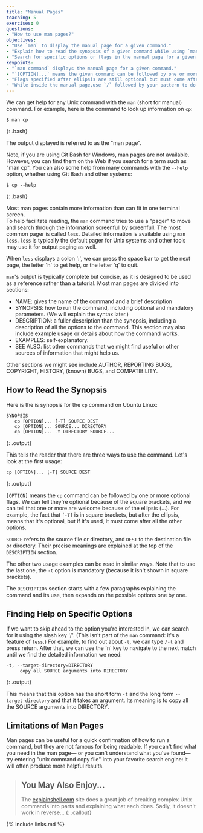 ```yaml
---
title: "Manual Pages"
teaching: 5
exercises: 0
questions:
- "How to use man pages?"
objectives:
- "Use `man` to display the manual page for a given command." 
- "Explain how to read the synopsis of a given command while using `man`."
- "Search for specific options or flags in the manual page for a given command. " 
keypoints:
- "`man command` displays the manual page for a given command."
- "`[OPTION]...` means the given command can be followed by one or more optional flags."
- "Flags specified after ellipsis are still optional but must come after all other flags."
- "While inside the manual page,use `/` followed by your pattern to do interactive searching."
---
```


We can get help for any Unix command with the `man`
(short for manual) command.
For example,
here is the command to look up information on `cp`:

~~~
$ man cp
~~~
{: .bash}

The output displayed is referred to as the "man page".

Note, if you are using Git Bash for Windows, man pages are not available. However, you can find them
on the Web if you search for a term such as "man cp". You can also some help from many commands
with the `--help` option, whether using Git Bash and other systems:

~~~
$ cp --help
~~~
{: .bash}

Most man pages contain more information than can fit in one terminal screen.  
To help facilitate reading, the `man` command tries to use a "pager" to move and search
through the information screenfull by screenfull.  The most common pager is called `less`.
Detailed information is available using `man less`.  `less` is typically the default 
pager for Unix systems and other tools may use it for output paging as well.

When `less` displays a colon ':',
we can press the space bar to get the next page,
the letter 'h' to get help,
or the letter 'q' to quit.

`man`'s output is typically complete but concise,
as it is designed to be used as a reference rather than a tutorial.
Most man pages are divided into sections:

*   NAME:
    gives the name of the command and a brief description
*   SYNOPSIS:
    how to run the command, including optional and mandatory parameters.
    (We will explain the syntax later.)
*   DESCRIPTION:
    a fuller description than the synopsis,
    including a description of all the options to the command.
    This section may also include example usage
    or details about how the command works.
*   EXAMPLES:
    self-explanatory.
*   SEE ALSO:
    list other commands that we might find useful
    or other sources of information that might help us.

Other sections we might see include
AUTHOR, REPORTING BUGS, COPYRIGHT, HISTORY, (known) BUGS, and COMPATIBILITY.

## How to Read the Synopsis

Here is the is synopsis for the `cp` command on Ubuntu Linux:

~~~
SYNOPSIS
   cp [OPTION]... [-T] SOURCE DEST
   cp [OPTION]... SOURCE... DIRECTORY
   cp [OPTION]... -t DIRECTORY SOURCE...
~~~
{: .output}

This tells the reader that there are three ways to use the command.
Let's look at the first usage:

~~~
cp [OPTION]... [-T] SOURCE DEST
~~~
{: .output}

`[OPTION]` means the `cp` command can be followed by
one or more optional flags.
We can tell they're optional because of the square brackets,
and we can tell that one or more are welcome because of the ellipsis (...).
For example,
the fact that `[-T]` is in square brackets,
but after the ellipsis,
means that it's optional,
but if it's used,
it must come after all the other options.

`SOURCE` refers to the source file or directory,
and `DEST` to the destination file or directory.
Their precise meanings are explained at the top of the `DESCRIPTION` section.

The other two usage examples can be read in similar ways.
Note that to use the last one, the `-t` option is mandatory
(because it isn't shown in square brackets).

The `DESCRIPTION` section starts with a few paragraphs explaining the command and its use,
then expands on the possible options one by one.

## Finding Help on Specific Options

If we want to skip ahead to the option you're interested in,
we can search for it using the slash key '/'.
(This isn't part of the `man` command:
it's a feature of `less`.)
For example,
to find out about `-t`,
we can type `/-t` and press return.
After that,
we can use the 'n' key to navigate to the next match
until we find the detailed information we need:

~~~
-t, --target-directory=DIRECTORY
     copy all SOURCE arguments into DIRECTORY
~~~
{: .output}

This means that this option has the short form `-t` and the long form `--target-directory`
and that it takes an argument.
Its meaning is to copy all the SOURCE arguments into DIRECTORY.

## Limitations of Man Pages

Man pages can be useful for a quick confirmation of how to run a command,
but they are not famous for being readable.
If you can't find what you need in the man page&mdash;
or you can't understand what you've found&mdash;
try entering "unix command copy file" into your favorite search engine:
it will often produce more helpful results.

> ## You May Also Enjoy...
>
> The [explainshell.com](http://explainshell.com/) site
> does a great job of breaking complex Unix commands into parts
> and explaining what each does.
> Sadly,
> it doesn't work in reverse...
{: .callout}

{% include links.md %}


